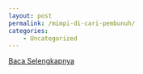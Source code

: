 ```yaml
---
layout: post
permalink: /mimpi-di-cari-pembunuh/
categories:
    - Uncategorized
---
```


[Baca Selengkapnya](/08)